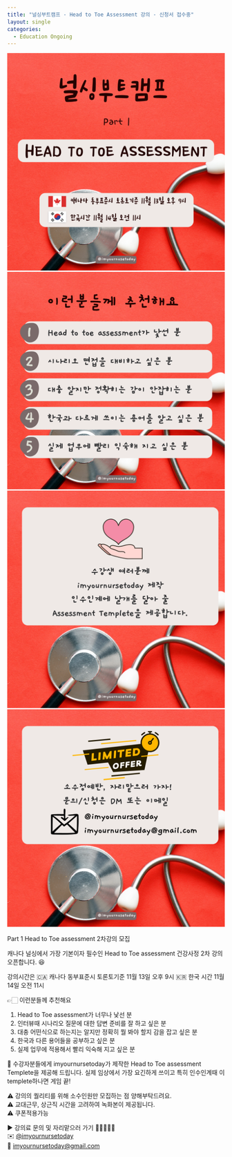 ```yaml
---
title: "널싱부트캠프 - Head to Toe Assessment 강의 - 신청서 접수중"
layout: single
categories:
  - Education Ongoing
---
```

![headtotoe1](\pictures\Headtotoe\headtotoe1.png)
![headtotoe2](\pictures\Headtotoe\headtotoe2.png)
![headtotoe3](\pictures\Headtotoe\headtotoe3.png)
![headtotoe4](\pictures\Headtotoe\headtotoe4.png)

Part 1 Head to Toe assessment 2차강의 모집

캐나다 널싱에서 가장 기본이자 필수인
Head to Toe assessment 건강사정 2차 강의 오픈합니다. 😆

강의시간은
🇨🇦 캐나다 동부표준시 토론토기준 11월 13일 오후 9시
🇰🇷 한국 시간 11월 14일 오전 11시

👉🏻 이런분들께 추천해요

1. Head to Toe assessment가 너무나 낯선 분
2. 인터뷰때 시나리오 질문에 대한 답변 준비를 잘 하고 싶은 분
3. 대충 어떤식으로 하는지는 알지만 정확히 뭘 봐야 할지 감을 잡고 싶은 분
4. 한국과 다른 용어들을 공부하고 싶은 분
5. 실제 업무에 적용해서 빨리 익숙해 지고 싶은 분

🎁 수강자분들에게 imyournursetoday가 제작한 Head to Toe assessment Templete을 제공해 드립니다. 실제 임상에서 가장 요긴하게 쓰이고 특히 인수인계때 이 templete하나면 게임 끝!

⚠️ 강의의 퀄리티를 위해 소수인원만 모집하는 점 양해부탁드려요.  
⚠️ 교대근무, 상근직 시간을 고려하여 녹화본이 제공됩니다.  
⚠️ 쿠폰적용가능

▶️ 강의료 문의 및 자리맡으러 가기 🏃🏻‍♀️🏃🏻  
✉️ [@imyournursetoday](https://www.instagram.com/imyournursetoday?igsh=MWZhbHptMDVtaWs3)  
📧 imyournursetoday@gmail.com